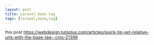 ```yaml
---
layout: post
title: Laravel base tag
tags: [laravel,base,tag]
---
```


this post
https://webdesign.tutsplus.com/articles/quick-tip-set-relative-urls-with-the-base-tag--cms-21399